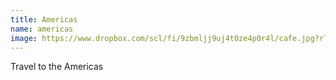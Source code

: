 ```yaml
---
title: Americas
name: americas
image: https://www.dropbox.com/scl/fi/9zbmljj9uj4t0ze4p0r4l/cafe.jpg?rlkey=1egt4a71wnkh54kggm4vra043&raw=1
---
```


Travel to the Americas
